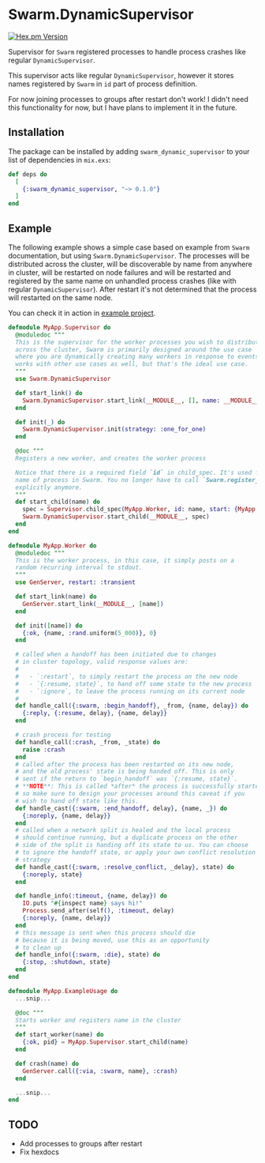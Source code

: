 # Swarm.DynamicSupervisor

[![Hex.pm Version](http://img.shields.io/hexpm/v/swarm_dynamic_supervisor.svg?style=flat)](https://hex.pm/packages/swarm_dynamic_supervisor)

Supervisor for `Swarm` registered processes to handle process crashes like regular `DynamicSupervisor`.

This supervisor acts like regular `DynamicSupervisor`, however it stores names registered by `Swarm` in `id` part of process definition.

For now joining processes to groups after restart don't work! I didn't need this functionality for now,
but I have plans to implement it in the future.

## Installation

The package can be installed by adding `swarm_dynamic_supervisor` to your list of dependencies in `mix.exs`:

```elixir
def deps do
  [
    {:swarm_dynamic_supervisor, "~> 0.1.0"}
  ]
end
```

## Example

The following example shows a simple case based on example from `Swarm` documentation,
but using `Swarm.DynamicSupervisor`. The processes will be distributed across the
cluster, will be discoverable by name from anywhere in cluster, will be restarted on
node failures and will be restarted and registered by the same name on unhandled
process crashes (like with regular `DynamicSupervisor`). After restart it's not
determined that the process will restarted on the same node.

You can check it in action in [example project](https://github.com/kelostrada/swarm_dynamicsupervisor_test).

```elixir
defmodule MyApp.Supervisor do
  @moduledoc """
  This is the supervisor for the worker processes you wish to distribute
  across the cluster, Swarm is primarily designed around the use case
  where you are dynamically creating many workers in response to events. It
  works with other use cases as well, but that's the ideal use case.
  """
  use Swarm.DynamicSupervisor

  def start_link() do
    Swarm.DynamicSupervisor.start_link(__MODULE__, [], name: __MODULE__)
  end

  def init(_) do
    Swarm.DynamicSupervisor.init(strategy: :one_for_one)
  end

  @doc """
  Registers a new worker, and creates the worker process

  Notice that there is a required field `id` in child_spec. It's used for registering
  name of process in Swarm. You no longer have to call `Swarm.register_name/5`
  explicitly anymore.
  """
  def start_child(name) do
    spec = Supervisor.child_spec(MyApp.Worker, id: name, start: {MyApp.Worker, :start_link, [name]})
    Swarm.DynamicSupervisor.start_child(__MODULE__, spec)
  end
end

defmodule MyApp.Worker do
  @moduledoc """
  This is the worker process, in this case, it simply posts on a
  random recurring interval to stdout.
  """
  use GenServer, restart: :transient

  def start_link(name) do
    GenServer.start_link(__MODULE__, [name])
  end

  def init([name]) do
    {:ok, {name, :rand.uniform(5_000)}, 0}
  end

  # called when a handoff has been initiated due to changes
  # in cluster topology, valid response values are:
  #
  #   - `:restart`, to simply restart the process on the new node
  #   - `{:resume, state}`, to hand off some state to the new process
  #   - `:ignore`, to leave the process running on its current node
  #
  def handle_call({:swarm, :begin_handoff}, _from, {name, delay}) do
    {:reply, {:resume, delay}, {name, delay}}
  end

  # crash process for testing
  def handle_call(:crash, _from, _state) do
    raise :crash
  end
  # called after the process has been restarted on its new node,
  # and the old process' state is being handed off. This is only
  # sent if the return to `begin_handoff` was `{:resume, state}`.
  # **NOTE**: This is called *after* the process is successfully started,
  # so make sure to design your processes around this caveat if you
  # wish to hand off state like this.
  def handle_cast({:swarm, :end_handoff, delay}, {name, _}) do
    {:noreply, {name, delay}}
  end
  # called when a network split is healed and the local process
  # should continue running, but a duplicate process on the other
  # side of the split is handing off its state to us. You can choose
  # to ignore the handoff state, or apply your own conflict resolution
  # strategy
  def handle_cast({:swarm, :resolve_conflict, _delay}, state) do
    {:noreply, state}
  end

  def handle_info(:timeout, {name, delay}) do
    IO.puts "#{inspect name} says hi!"
    Process.send_after(self(), :timeout, delay)
    {:noreply, {name, delay}}
  end
  # this message is sent when this process should die
  # because it is being moved, use this as an opportunity
  # to clean up
  def handle_info({:swarm, :die}, state) do
    {:stop, :shutdown, state}
  end
end

defmodule MyApp.ExampleUsage do
  ...snip...

  @doc """
  Starts worker and registers name in the cluster
  """
  def start_worker(name) do
    {:ok, pid} = MyApp.Supervisor.start_child(name)
  end

  def crash(name) do
    GenServer.call({:via, :swarm, name}, :crash)
  end

  ...snip...
end
```

## TODO

* Add processes to groups after restart
* Fix hexdocs
